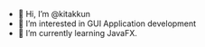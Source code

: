 - 👋 Hi, I’m @kitakkun
- 👀 I’m interested in GUI Application development
- 🌱 I’m currently learning JavaFX.

<!---
kitakkun/kitakkun is a ✨ special ✨ repository because its `README.md` (this file) appears on your GitHub profile.
You can click the Preview link to take a look at your changes.
--->
